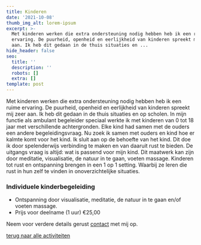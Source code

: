 ```yaml
---
title: Kinderen
date: '2021-10-08'
thumb_img_alt: lorem-ipsum
excerpt: >-
  Met kinderen werken die extra ondersteuning nodig hebben heb ik een ruime
  ervaring. De puurheid, openheid en eerlijkheid van kinderen spreekt mij zeer
  aan. Ik heb dit gedaan in de thuis situaties en ...
hide_header: false
seo:
  title: ''
  description: ''
  robots: []
  extra: []
template: post
---
```

Met kinderen werken die extra ondersteuning nodig hebben heb ik een ruime ervaring. De puurheid, openheid en eerlijkheid van kinderen spreekt mij zeer aan. Ik heb dit gedaan in de thuis situaties en op scholen. In mijn functie als ambulant begeleider speciaal werkte ik met kinderen van 0 tot 18 jaar met verschillende achtergronden. Elke kind had samen met de ouders een andere begeleidingsvraag. Nu zoek ik samen met ouders en kind hoe er kalmte komt voor het kind.
Ik sluit aan op de behoefte van het kind. Dit doe ik door spelenderwijs verbinding te maken en van daaruit rust te bieden. De uitgangs vraag is altijd: wat is passend voor mijn kind. Dit maatwerk kan zijn door meditatie, visualisatie, de natuur in te gaan, voeten massage. Kinderen tot rust en ontspanning brengen in een 1 op 1 setting. Waarbij ze leren die rust in hun zelf te vinden in onoverzichtelijke situaties.

### Individuele kinderbegeleiding

*   Ontspanning door visualisatie, meditatie, de natuur in te gaan en/of voeten massage.
*   Prijs voor deelname (1 uur)
    €25,00

Neem voor verdere details gerust [contact](/contact) met mij op.

[terug naar alle activiteiten](/diensten-voor-jou)
